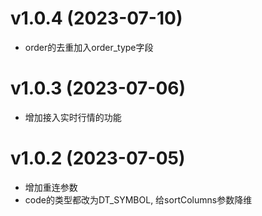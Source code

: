 

# v1.0.4 (2023-07-10)
* order的去重加入order_type字段

# v1.0.3 (2023-07-06)
* 增加接入实时行情的功能

# v1.0.2 (2023-07-05)
* 增加重连参数
* code的类型都改为DT_SYMBOL, 给sortColumns参数降维



